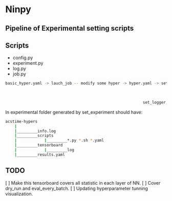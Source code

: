 # Ninpy

## Pipeline of Experimental setting scripts

## Scripts

- config.py
- experiment.py
- log.py
- job.py

```bash
basic_hyper.yaml -> lauch_job -- modify some hyper -> hyper.yaml -> set_experiment
                                                                                |
                                                                                | save all scripts and gen experiment folders.
                                                                                |
                                                            set_logger, SummaryWriter, save_model, results.yaml
```

In experimental folder generated by set_experiment should have:

```bash
acstime-hypers
    |
    |_________info.log
    |_________scripts
    |            |_________*.py *.sh *.yaml
    |_________tensorboard
    |            |_________log
    |_________results.yaml
```

## TODO

[ ] Make this tensorboard covers all statistic in each layer of NN.
[ ] Cover dry_run and eval_every_batch.
[ ] Updating hyperparameter tunning visualization.
